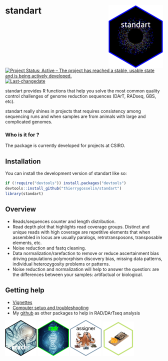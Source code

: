 
# standart <a href='http://thierrygosselin.github.io/standart/'><img src='man/figures/logo.png' align="right" height="200" /></a>

<!-- README.md is generated from README.Rmd. Please edit that file -->
<!-- badges: start -->

[![Project Status: Active – The project has reached a stable, usable
state and is being actively
developed.](http://www.repostatus.org/badges/latest/active.svg)](http://www.repostatus.org/#active)
[![Last-changedate](https://img.shields.io/badge/last%20change-2025--04--01-brightgreen.svg)](/commits/master)
<!-- badges: end -->

standart provides R functions that help you solve the most common
quality control challenges of genome reduction sequences (DArT, RADseq,
GBS, etc).

standart really shines in projects that requires consistency among
sequencing runs and when samples are from animals with large and
complicated genomes.

### Who is it for ?

The package is currently developed for projects at CSIRO.

## Installation

You can install the development version of standart like so:

``` r
if (!require("devtools")) install.packages("devtools")
devtools::install_github("thierrygosselin/standart")
library(standart)
```

## Overview

- Reads/sequences counter and length distribution.
- Read depth plot that highlights read coverage groups. Distinct and
  unique reads with high coverage are repetitive elements that when
  assembled in locus are usually paralogs, retrotransposons,
  transposable elements, etc.
- Noise reduction and fastq cleaning.
- Data normalization/rarefaction to remove or reduce ascertainment bias
  driving populations polymorphism discovery bias, missing data
  patterns, individual heterozygosity problems or patterns.
- Noise reduction and normalization will help to answer the question:
  are the differences between your samples: artifactual or biological.

## Getting help

- [Vignettes](https://thierrygosselin.github.io/standart/articles/index.html)
- [Computer setup and
  troubleshooting](https://thierrygosselin.github.io/radiator/articles/rad_genomics_computer_setup.html)
- My [github](https://github.com/thierrygosselin) as other packages to
  help in RAD/DArTseq analysis

[<img src="man/figures/stackr_logo.png" width="100" alt="stackr" />](https://thierrygosselin.github.io/stackr/)
[<img src="man/figures/radr_logo.png" width="100" alt="radr" />](https://thierrygosselin.github.io/radiator/)
[<img src="man/figures/assigner_logo.png" width="100" alt="assigner" />](https://thierrygosselin.github.io/assigner/)
[<img src="man/figures/grur_logo.png" width="100" alt="grur" />](https://thierrygosselin.github.io/grur/)
